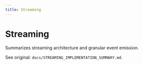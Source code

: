 ```yaml
---
title: Streaming
---
```


# Streaming

Summarizes streaming architecture and granular event emission.

See original: `docs/STREAMING_IMPLEMENTATION_SUMMARY.md`.
